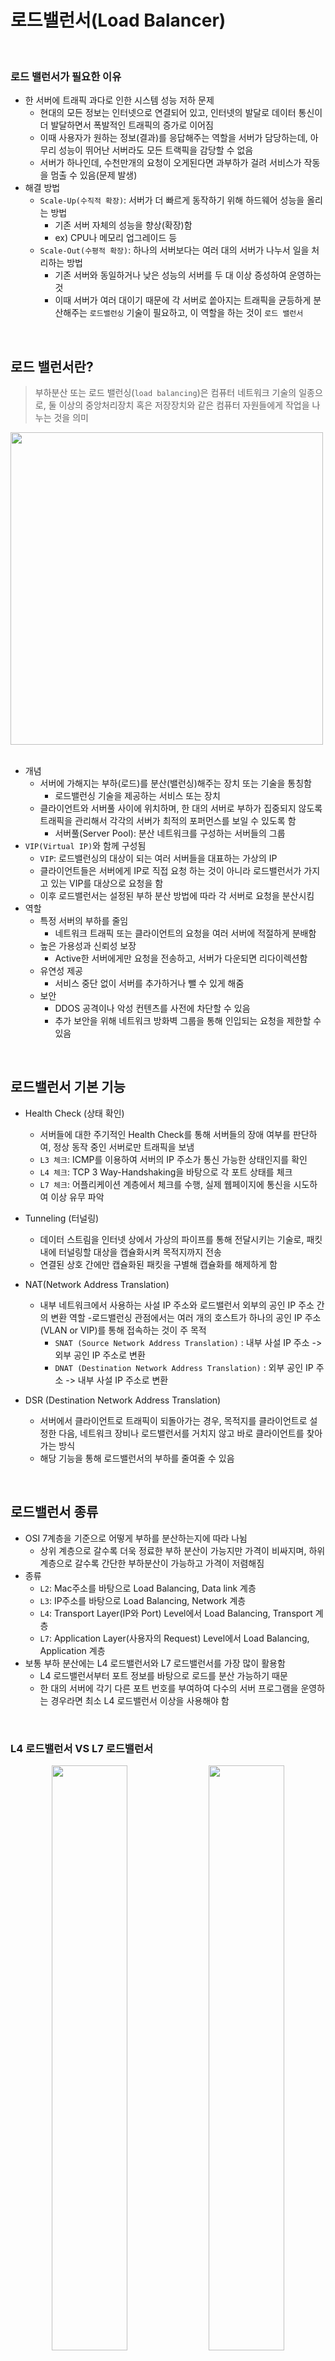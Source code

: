 # 로드밸런서(Load Balancer)

<br/>

### 로드 밸런서가 필요한 이유

- 한 서버에 트래픽 과다로 인한 시스템 성능 저하 문제
    - 현대의 모든 정보는 인터넷으로 연결되어 있고, 인터넷의 발달로 데이터 통신이 더 발달하면서 폭발적인 트래픽의 증가로 이어짐
    - 이때 사용자가 원하는 정보(결과)를 응답해주는 역할을 서버가 담당하는데, 아무리 성능이 뛰어난 서버라도 모든 트랙픽을 감당할 수 없음
    - 서버가 하나인데, 수천만개의 요청이 오게된다면 과부하가 걸려 서비스가 작동을 멈출 수 있음(문제 발생)
- 해결 방법
    - `Scale-Up(수직적 확장)`: 서버가 더 빠르게 동작하기 위해 하드웨어 성능을 올리는 방법
        - 기존 서버 자체의 성능을 향상(확장)함
        - ex) CPU나 메모리 업그레이드 등
    - `Scale-Out(수평적 확장)`: 하나의 서버보다는 여러 대의 서버가 나누서 일을 처리하는 방법
        - 기존 서버와 동일하거나 낮은 성능의 서버를 두 대 이상 증성하여 운영하는 것
        - 이때 서버가 여러 대이기 때문에 각 서버로 쏱아지는 트래픽을 균등하게 분산해주는 `로드밸런싱` 기술이 필요하고, 이 역할을 하는 것이 `로드 밸런서`

<br/>

## 로드 밸런서란?

> 부하분산 또는 로드 밸런싱(`load balancing`)은 컴퓨터 네트워크 기술의 일종으로, 둘 이상의 중앙처리장치 혹은 저장장치와 같은 컴퓨터 자원들에게 작업을 나누는 것을 의미

<img src="https://github.com/jmxx219/CS-Study/assets/52346113/4f3ef460-13e5-4a0a-9532-eb9503b69fd9" width="500" heigth="300">

<br/>
<br/>

- 개념
  - 서버에 가해지는 부하(로드)를 분산(밸런싱)해주는 장치 또는 기술을 통칭함
      - 로드밸런싱 기술을 제공하는 서비스 또는 장치
  - 클라이언트와 서버풀 사이에 위치하며, 한 대의 서버로 부하가 집중되지 않도록 트래픽을 관리해서 각각의 서버가 최적의 포퍼먼스를 보일 수 있도록 함
      - 서버풀(Server Pool): 분산 네트워크를 구성하는 서버들의 그룹
- `VIP(Virtual IP)`와 함께 구성됨
    - `VIP`: 로드밸런싱의 대상이 되는 여러 서버들을 대표하는 가상의 IP
    - 클라이언트들은 서버에게 IP로 직접 요청 하는 것이 아니라 로드밸런서가 가지고 있는 VIP를 대상으로 요청을 함
    - 이후 로드밸런서는 설정된 부하 분산 방법에 따라 각 서버로 요청을 분산시킴
- 역할
    - 특정 서버의 부하를 줄임
        - 네트워크 트래픽 또는 클라이언트의 요청을 여러 서버에 적절하게 분배함
    - 높은 가용성과 신뢰성 보장
        - Active한 서버에게만 요청을 전송하고, 서버가 다운되면 리다이렉션함
    - 유연성 제공
        - 서비스 중단 없이 서버를 추가하거나 뺄 수 있게 해줌
    - 보안
        - DDOS 공격이나 악성 컨텐츠를 사전에 차단할 수 있음
        - 추가 보안을 위해 네트워크 방화벽 그룹을 통해 인입되는 요청을 제한할 수 있음

<br/>

## 로드밸런서 기본 기능
- Health Check (상태 확인)
    - 서버들에 대한 주기적인 Health Check를 통해 서버들의 장애 여부를 판단하여, 정상 동작 중인 서버로만 트래픽을 보냄
    - `L3 체크`: ICMP를 이용하여 서버의 IP 주소가 통신 가능한 상태인지를 확인
    - `L4 체크`: TCP 3 Way-Handshaking을 바탕으로 각 포트 상태를 체크
    - `L7 체크`: 어플리케이션 계층에서 체크를 수행, 실제 웹페이지에 통신을 시도하여 이상 유무 파악

- Tunneling (터널링)
    - 데이터 스트림을 인터넷 상에서 가상의 파이프를 통해 전달시키는 기술로, 패킷 내에 터널링할 대상을 캡슐화시켜 목적지까지 전송
    - 연결된 상호 간에만 캡슐화된 패킷을 구별해 캡슐화를 해제하게 함

- NAT(Network Address Translation)
    - 내부 네트워크에서 사용하는 사설 IP 주소와 로드밸런서 외부의 공인 IP 주소 간의 변환 역할
    -로드밸런싱 관점에서는 여러 개의 호스트가 하나의 공인 IP 주소(VLAN or VIP)를 통해 접속하는 것이 주 목적
        - `SNAT (Source Network Address Translation)` : 내부 사설 IP 주소 -> 외부 공인 IP 주소로 변환
        - `DNAT (Destination Network Address Translation)` : 외부 공인 IP 주소 -> 내부 사설 IP 주소로 변환

- DSR (Destination Network Address Translation)
    - 서버에서 클라이언트로 트래픽이 되돌아가는 경우, 목적지를 클라이언트로 설정한 다음, 네트워크 장비나 로드밸런서를 거치지 않고 바로 클라이언트를 찾아가는 방식
    - 해당 기능을 통해 로드밸런서의 부하를 줄여줄 수 있음

<br/>

## 로드밸런서 종류

- OSI 7계층을 기준으로 어떻게 부하를 분산하는지에 따라 나뉨  
    - 상위 계층으로 갈수록 더욱 정료한 부하 분산이 가능지만 가격이 비싸지며, 하위 계층으로 갈수록 간단한 부하분산이 가능하고 가격이 저렴해짐
- 종류
    - `L2`: Mac주소를 바탕으로 Load Balancing, Data link 계층
    - `L3`: IP주소를 바탕으로 Load Balancing, Network 계층
    - `L4`: Transport Layer(IP와 Port) Level에서 Load Balancing, Transport 계층
    - `L7`: Application Layer(사용자의 Request) Level에서 Load Balancing, Application 계층
- 보통 부하 분산에는 L4 로드밸런서와 L7 로드밸런서를 가장 많이 활용함
    - L4 로드밸런서부터 포트 정보를 바탕으로 로드를 분산 가능하기 때문
    - 한 대의 서버에 각기 다른 포트 번호를 부여하여 다수의 서버 프로그램을 운영하는 경우라면 최소 L4 로드밸런서 이상을 사용해야 함

<br/>

### L4 로드밸런서 VS L7 로드밸런서

<p align="center" width="100%">  
  <img src="https://github.com/jmxx219/CS-Study/assets/52346113/f64fdf3f-a412-4b52-9a21-268b3348dc30" width="49%">
  <img src="https://github.com/jmxx219/CS-Study/assets/52346113/3361de3c-a652-4e6c-beb4-501e65a3f1a4" width="49%">
</p>

#### L4 로드밸런서

- 특징
    - 네트워크 계층(IP, IPX)이나 전송 계층(TCP, UDP)의 정보를 바탕으로 로드를 분산함
    - 즉, IP 주소나 포트번호, MAC 주소, 전송 프로토콜 등에 따라 트래픽을 분산하는 것이 가능함
- 장점
    - 데이터(패킷) 안을 들여다보지 않고 패킷 레벨에서만 로드를 분산하기 떄문에 속도가 빠르고 효율이 높음
    - 데이터 내용을 복호화할 필요가 없기 때문에 안전함
    - L7 로드밸런서보다 가격이 저렴함
- 단점
    - 패킷 내용을 살펴볼 수 없기 때문에 섬세한 라우팅이 불가능함
    - 사용자의 IP가 수시로 바뀌는 경우라면 연속적인 서비스를 제공하기 어려움


<br/>

#### L7 로드밸런서

- 특징
    - 어플리케이션 계층(HTTP, FTP, SMTP 등)에서 로드를 분산하기 때문에, HTTP와 HTTPS의 URL, 쿠키 정보 등과 같은 사용자 요청을 기준으로 특정 서버에 트래픽을 분산하는 것이 가능함
        - 즉, 패킷의 내용을 확인하고 그 내용에 따라 로드를 특정 서버에 분해하는 것이 가능함 
        - 따라서 클라이언트의 요청을 보다 세분화해서 서버에 전달 할 수 있음
    - 특정한 패턴을 지닌 바이러스 감지해 네트워크를 보호할 있고, Dos/DDos와 같은 비정상적인 트래픽을 필터링할 수 있어 네트워크 보안 분야에서도 활용되고 있음
- 장점
    - 상위 계층에서 로드를 분산하기 떄문에 훨씬 섬세한 라우팅이 가능함
    - 캐싱 기능을 제공함
    - 비정상적인 트래픽을 사전에 필터링할 수 있어 서비스 안정성이 높음
- 단점
    - L4 로드밸런서에 비해 비쌈
    - 패킷의 내용을 복호화해야하기 때문에 더 높은 비용을 지불해야함
    - 클라이언트가 로드밸런서와 인증서를 공유해야하기 떄문에 공격자가 로드밸런서를 통해 클라이언트에 데이터에 접근할 보안상의 위험이 존재함


<br/>

## 로드밸런싱 알고리즘

> 클라이언트의 요청을 특정 서버에 분배하는 로드밸런싱 기법으로, 로드밸런서가 서버를 선택하는 기준  
> 서버의 능력을 고려하여 분해해야 하기 때문에 서버의 상황에 맞춰 적절한 방법을 선택해야 함

<br/>

#### 라운드 로빈(Round Robin)

- 서버에 들어온 요청을 순서대로 돌아가며 배정하는 방식
- 클라이언트의 요청을 순서대로 분배하기 때문에 여러 대의 서버가 동일한 스펙을 갖고 있음
- 서버와의 연결(세션)이 오래 지속되지 않는 경우에 활용하기 적합함

<br/>


#### 가중 라운드로빈 방식(Weighted Round Robin Method)
- 각각의 서버마다 가중치를 매기고 가중치가 높은 서버에 클라이언트 요청을 우선적으로 배분함
- 주로 서버의 트래픽 처리 능력이 상이한 경우 사용되는 로드밸런식 방식
- ex) 서버 A의 가중치가 5이고, 서버 B의 가중치가 2일 때, 서버 A에게 5개의 요청을 보내고 서버 B에게 2개의 요청을 할당함


<br/>

#### IP 해시 방식(IP Hash Method)
- 클라이언트의 IP 주소를 특정 서버로 매핑하여 요청을 처리하는 방식
- 사용자의 IP를 해싱(Hashing)하여 부하를 분산하기 때문에 사용자가 항상 동일한 서버로 연결되는 것을 보장함
- 경로가 보장되며, 접속자 수가 많을수록 분산 및 효율이 뛰어남

<br/>

#### 최소 연결 방식(Least Connections)
- Request가 들어온 시점에 가장 적은 연결(세션) 상태를 보이는 서버에 우선적으로 트래픽을 할당함
- 자주 세션이 길어지거나, 서버에 분배된 트래픽들이 일정하지 않은 경우에 적합함

<br/>


#### 최소 응답 시간(Least Response Time Method)
- 서버의 현재 연결 상태와 응답시간(Response Time)을 모두 고려하여, 가장 짧은 응답 시간을 보내는 서버로 트래픽을 할당하는 방식
- 각 서버들의 가용한 리소스와 성능, 처리중인 데이터 양 등이 상이할 경우 적합함


<br/>


## DNS Round Robin(대용량 세션을 위한 로드밸런서)

> [DNS](https://github.com/jmxx219/CS-Study/blob/main/network/DNS.md)는 도메인 이름을 IP주소로 변환하는 기술

- 대용량 서비스에서 대용량 트래픽을 장애없이 처리하려면 부하 분산은 필수(여러 대의 서버에 적절한 트래픽 분배 필요)
    - 이때 몇 개의 노드만 있다면 `DNS 라운드 로빈 방식`이 합리적임
    - `로드 밸런서` 자체는 비용이 높고 불필요한 복잡함을 증가시킬 수 있기 때문
- DNS에서는 하나의 도메인 이름을 라운드 로빈 방식으로 여러 대의 서버 IP 주소 중에 하나로 변환한다면 이것만으로 쉽게 부하 분산이 가능함
    - 별도의 소프트웨어나 로드밸런싱 장비를 사용하지 않고 DNS 만으로 트래픽을 분산하는 기법
    - DNS RR은 지리적으로 N개의 서버가 멀리 떨어져 있어서 실시간으로 Health Check(상태 확인)가 어렵거나, 적은 비용으로 구현이 필요할 때 사용함
- 단점
    1. DNS는 서버의 부하를 줄이고 성능을 향상시키기 위해서 일정 시간 동안 캐싱하여 재사용하기 때문에 부하 분산이 균등하게 되지 않음
    2. 특정 서버에 장애가 발생하더라도 장애 여부가 감지되지 않아 서비스에서 해당 서버를 제거할 수 없음
        - 일반적인 로드밸런싱은 서버들에 대해 주기적인 Health Check(상태 확인)를 통해서 서버들의 장애 여부를 판단하여 정상 동작 중인 서버로만 트래픽을 보내지만, DNS RR은 Health Check 하지 않음

<br/>
<br/>

## AWS 로드밸런서 유형

#### ◼︎ ELB(Elastic Load Balancer)
- 개념
    - AWS에서 제공하는 로드밸런서를 통칭
    - 둘 이상의 가용 영역에서 EC2 인스턴스 컨테이너, IP 주소 등 여러 대상에 걸쳐 수신되는 트래픽을 자동으로 분산
- 특징
    - ELB의 종류로 ALB, NLB, GLB, CLB가 있음
    - 뛰어난 확장성과 유연성을 제공해 사용자의 다양한 요구 사항과 환경에 맞출 수 있음

<br/>

#### ◼︎ ALB (Application Load Balancer)
- 개념
    - HTTP 헤더 또는 SSL 세션 ID와 같은 요청 콘텐츠를 확인하여 트래픽을 리다이렉션

- 특징
    - 어플리케이션 레벨에서 로드밸런싱을 제공하며, HTTP/HTTPS 트래픽에 적합
    - L7 기반 로드 밸런서를 지원하며 SSL 적용 가능
    - NLB보다 성능적으로는 느릴수는 있어도 요청에 따른 패킷에 따라 다양한 전송 규칙을 지정할 수 있음

<br/>


#### ◼︎ NLB (Network Load Balancer)
- 개념
    - IP 주소 및 기타 네트워크 정보를 검사하여 트래픽을 최적으로 리다이렉션

- 특징
    - 애플리케이션 트래픽의 소스를 추적하고 여러 서버에 고정 IP 주소를 할당할 수 있음
    - OSI 7 Layer중에서 전송계층 레이어에서 로드밸런싱 동작
    - TCP/UDP 프로토콜 기반으로 전송할 타겟을 지정할 수 있음
    - L4 기반 로드 밸런서 지원
    - 고성능을 요구하는 환경에서의 부하분산에 적합하며, 낮은 레이턴시로 초당 수백만 건의 요청을 처리할 수 있음
        - EX) 실시간 스트리밍 서비스, 화상 회의 애플리케이션, 채팅 애플리케이션

<br/>

> 오리지널 AWS 로드 밸런싱 서비스는 ELB이다.               
> 이후 ALB가 추가로 개발되면서 ELB는 CLB(Classic Load Balancer)로 명칭이 변경되었다.                
> 즉 용어적으로는 ALB=ELB=CLB로 이해하면 되며 현재는 NLB(Network Load Balancer)의 추가로 기능이 더욱 강화되었다.
> 보통 ELB라 하면 AWS의 로드 밸런싱 서비스 전체를 통틀어 칭하는 말이기도 하다.

<br/>
<br/>


---
[참고]
- https://m.post.naver.com/viewer/postView.nhn?volumeNo=27046347&memberNo=2521903
- https://devfancy.github.io/Network-Load-Balancing/
- https://co-no.tistory.com/entry/네트워크-로드밸런싱
- https://y-oni.tistory.com/313

